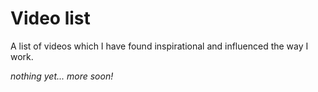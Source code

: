 # Video list

A list of videos which I have found inspirational and influenced the way I work.

_nothing yet... more soon!_
